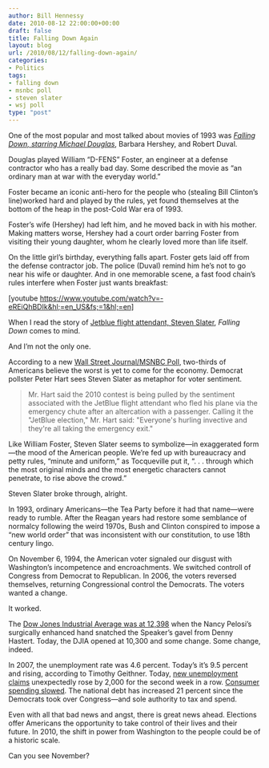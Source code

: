 ```yaml
---
author: Bill Hennessy
date: 2010-08-12 22:00:00+00:00
draft: false
title: Falling Down Again
layout: blog
url: /2010/08/12/falling-down-again/
categories:
- Politics
tags:
- falling down
- msnbc poll
- steven slater
- wsj poll
type: "post"
---
```


One of the most popular and most talked about movies of 1993 was _[Falling Down, starring Michael Douglas](https://www.imdb.com/title/tt0106856/)_, Barbara Hershey, and Robert Duval.

 

Douglas played William “D-FENS” Foster, an engineer at a defense contractor who has a really bad day. Some described the movie as “an ordinary man at war with the everyday world.” 

 

Foster became an iconic anti-hero for the people who (stealing Bill Clinton’s line)worked hard and played by the rules, yet found themselves at the bottom of the heap in the post-Cold War era of 1993.

 

Foster’s wife (Hershey) had left him, and he moved back in with his mother. Making matters worse, Hershey had a court order barring Foster from visiting their young daughter, whom he clearly loved more than life itself.

 

On the little girl’s birthday, everything falls apart. Foster gets laid off from the defense contractor job. The police (Duval) remind him he’s not to go near his wife or daughter. And in one memorable scene, a fast food chain’s rules interfere when Foster just wants breakfast:

 

[youtube https://www.youtube.com/watch?v=-eREiQhBDIk&hl;=en_US&fs;=1&hl;=en]

 

 

When I read the story of [Jetblue flight attendant, Steven Slater](https://www.usatoday.com/news/opinion/editorials/2010-08-12-editorial12_ST_N.htm), _Falling Down_ comes to mind.

 

And I’m not the only one.

 

According to a new [Wall Street Journal/MSNBC Poll](https://online.wsj.com/article/SB10001424052748704901104575423674269169684.html?mod=WSJ_hps_MIDDLETopStories), two-thirds of Americans believe the worst is yet to come for the economy. Democrat pollster Peter Hart sees Steven Slater as metaphor for voter sentiment.

 

>   
> 
> Mr. Hart said the 2010 contest is being pulled by the sentiment associated with the JetBlue flight attendant who fled his plane via the emergency chute after an altercation with a passenger. Calling it the "JetBlue election," Mr. Hart said: "Everyone's hurling invective and they're all taking the emergency exit."
> 
> 

 

Like William Foster, Steven Slater seems to symbolize—in exaggerated form—the mood of the American people. We’re fed up with bureaucracy and petty rules, “minute and uniform,” as Tocqueville put it, “. . . through which the most original minds and the most energetic characters cannot penetrate, to rise above the crowd.” 

 

Steven Slater broke through, alright. 

 

In 1993, ordinary Americans—the Tea Party before it had that name—were ready to rumble. After the Reagan years had restore some semblance of normalcy following the weird 1970s, Bush and Clinton conspired to impose a “new world order” that was inconsistent with our constitution, to use 18th century lingo.

 

On November 6, 1994, the American voter signaled our disgust with Washington’s incompetence and encroachments. We switched controll of Congress from Democrat to Republican. In 2006, the voters reversed themselves, returning Congressional control the Democrats. The voters wanted a change.

 

It worked.

 

The [Dow Jones Industrial Average was at 12,398](https://finance.yahoo.com/echarts?s=^DJI#chart1:symbol=^dji;range=5y;indicator=volume;charttype=line;crosshair=on;ohlcvalues=0;logscale=on;source=undefined) when the Nancy Pelosi’s surgically enhanced hand snatched the Speaker’s gavel from Denny Hastert. Today, the DJIA opened at 10,300 and some change. Some change, indeed.

 

In 2007, the unemployment rate was 4.6 percent. Today’s it’s 9.5 percent and rising, according to Timothy Geithner. Today, [new unemployment claims](https://online.wsj.com/article/SB10001424052748704407804575425073067985894.html?mod=WSJ_hps_MIDDLETopStories) unexpectedly rose by 2,000 for the second week in a row. [Consumer spending slowed](https://blogs.wsj.com/economics/2010/08/12/consumer-spending-slows-in-july/). The national debt has increased 21 percent since the Democrats took over Congress—and sole authority to tax and spend. 

 

Even with all that bad news and angst, there is great news ahead. Elections offer Americans the opportunity to take control of their lives and their future. In 2010, the shift in power from Washington to the people could be of a historic scale. 

 

Can you see November? 
